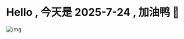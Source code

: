 
# Hello , 今天是 2025-7-24 , 加油鸭 🤭

![img](https://v1.jinrishici.com/all.svg?font-size=18&spacing=4)

